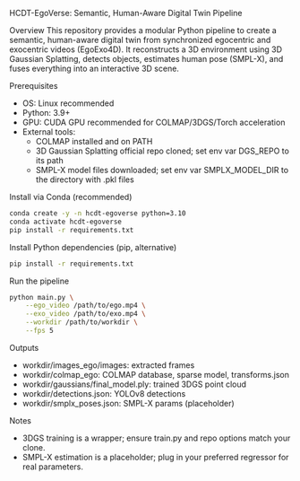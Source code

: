 HCDT-EgoVerse: Semantic, Human-Aware Digital Twin Pipeline

Overview
This repository provides a modular Python pipeline to create a semantic, human-aware digital twin from synchronized egocentric and exocentric videos (EgoExo4D). It reconstructs a 3D environment using 3D Gaussian Splatting, detects objects, estimates human pose (SMPL-X), and fuses everything into an interactive 3D scene.

Prerequisites
- OS: Linux recommended
- Python: 3.9+
- GPU: CUDA GPU recommended for COLMAP/3DGS/Torch acceleration
- External tools:
	- COLMAP installed and on PATH
	- 3D Gaussian Splatting official repo cloned; set env var DGS_REPO to its path
	- SMPL-X model files downloaded; set env var SMPLX_MODEL_DIR to the directory with .pkl files

Install via Conda (recommended)
```bash
conda create -y -n hcdt-egoverse python=3.10
conda activate hcdt-egoverse
pip install -r requirements.txt
```

Install Python dependencies (pip, alternative)
```bash
pip install -r requirements.txt
```

Run the pipeline
```bash
python main.py \
	--ego_video /path/to/ego.mp4 \
	--exo_video /path/to/exo.mp4 \
	--workdir /path/to/workdir \
	--fps 5
```

Outputs
- workdir/images_ego/images: extracted frames
- workdir/colmap_ego: COLMAP database, sparse model, transforms.json
- workdir/gaussians/final_model.ply: trained 3DGS point cloud
- workdir/detections.json: YOLOv8 detections
- workdir/smplx_poses.json: SMPL-X params (placeholder)

Notes
- 3DGS training is a wrapper; ensure train.py and repo options match your clone.
- SMPL-X estimation is a placeholder; plug in your preferred regressor for real parameters.

